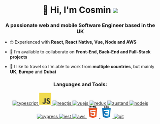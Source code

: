 <h1 align="center">👋 Hi, I'm Cosmin <img src="https://cdn3.emoji.gg/emojis/8324-plink.gif" width="40" />
<h3 align="center">A passionate web and mobile Software Engineer based in the UK</h3>

- 🤓 Experienced with **React, React Native, Vue, Node and AWS**

- 👯 I’m available to collaborate on **Front-End, Back-End and Full-Stack projects**

- 🛫 I like to travel so I'm able to work from **multiple countries**, but mainly **UK**, **Europe** and **Dubai**

<h3 align="center">Languages and Tools:</h3>

<p align="center">
  <a href="https://www.typescriptlang.org/" target="_blank"> 
    <img src="https://cdn.worldvectorlogo.com/logos/typescript.svg" alt="typescript" width="40" height="40"/> 
  </a>
  <a href="https://developer.mozilla.org/en-US/docs/Web/JavaScript" target="_blank"> 
    <img src="https://raw.githubusercontent.com/devicons/devicon/master/icons/javascript/javascript-original.svg" alt="javascript" width="40" height="40"/> 
  </a>
  <a href="https://react.dev/" target="_blank"> 
    <img src="https://upload.wikimedia.org/wikipedia/commons/a/a7/React-icon.svg" alt="reactjs" width="40" height="40"/> 
  </a>
  <a href="https://vuejs.org/" target="_blank"> 
    <img src="https://upload.wikimedia.org/wikipedia/commons/9/95/Vue.js_Logo_2.svg" alt="vuejs" width="40" height="40"/> 
  </a>
  <a href="https://redux.js.org/" target="_blank"> 
    <img src="https://cdn.worldvectorlogo.com/logos/redux.svg" alt="redux" width="40" height="40"/> 
  </a>
  <a href="https://github.com/pmndrs/zustand" target="_blank"> 
    <img src="https://raw.githubusercontent.com/pmndrs/zustand/main/examples/demo/public/favicon.ico" alt="zustand" width="40" height="40"/> 
  </a>
  <a href="https://nodejs.org/" target="_blank"> 
    <img src="https://upload.wikimedia.org/wikipedia/commons/d/d9/Node.js_logo.svg" alt="nodejs" width="40" height="40"/> 
  </a>
  <a href="https://www.cypress.io/" target="_blank"> 
    <img src="https://www.svgrepo.com/show/353630/cypress.svg" alt="cypress" width="40" height="40"/> 
  </a>
  <a href="https://jestjs.io/" target="_blank"> 
    <img src="https://iconape.com/wp-content/files/dx/352988/png/jest-logo.png" alt="jest" width="40" height="40"/> 
  </a>
  <a href="https://aws.amazon.com/" target="_blank"> 
    <img src="https://upload.wikimedia.org/wikipedia/commons/9/93/Amazon_Web_Services_Logo.svg" alt="aws" width="40" height="40"/> 
  </a>
  <a href="https://www.w3.org/html/" target="_blank"> 
    <img src="https://raw.githubusercontent.com/devicons/devicon/master/icons/html5/html5-original-wordmark.svg" alt="html5" width="40" height="40"/> 
  </a>
  <a href="https://www.w3schools.com/css/" target="_blank"> 
    <img src="https://raw.githubusercontent.com/devicons/devicon/master/icons/css3/css3-original-wordmark.svg" alt="css3" width="40" height="40"/> 
  </a>
  <a href="https://git-scm.com/" target="_blank"> 
    <img src="https://www.vectorlogo.zone/logos/git-scm/git-scm-icon.svg" alt="git" width="40" height="40"/> 
  </a>
</p>
